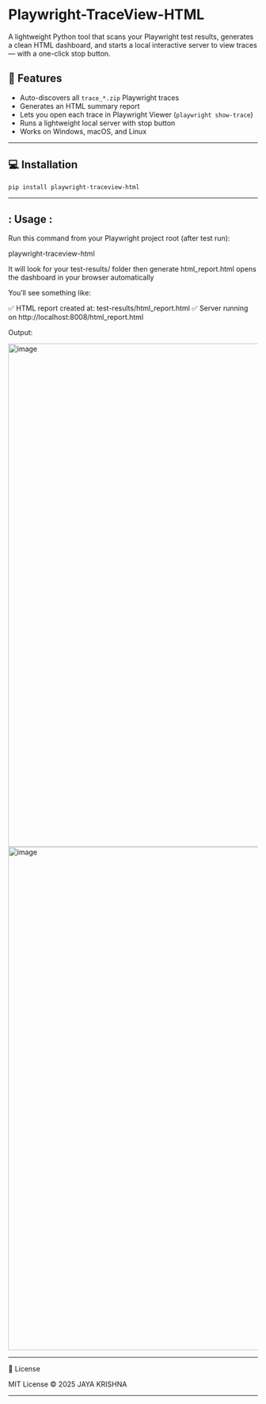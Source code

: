 # Playwright-TraceView-HTML

A lightweight Python tool that scans your Playwright test results, generates a clean HTML dashboard, and starts a local interactive server to view traces — with a one-click stop button.

## 🚀 Features
- Auto-discovers all `trace_*.zip` Playwright traces
- Generates an HTML summary report
- Lets you open each trace in Playwright Viewer (`playwright show-trace`)
- Runs a lightweight local server with stop button
- Works on Windows, macOS, and Linux


---

## 💻 Installation

```bash
pip install playwright-traceview-html
```
---



: Usage :
---------

Run this command from your Playwright project root (after test run):

playwright-traceview-html

It will look for your test-results/ folder then generate html_report.html opens the dashboard in your browser automatically


You’ll see something like:

✅ HTML report created at: test-results/html_report.html
✅ Server running on http://localhost:8008/html_report.html


Output:

<img width="1740" height="1014" alt="image" src="https://github.com/user-attachments/assets/b9e6a1cf-46ed-4d50-8b16-d0340070d473" />
<img width="1740" height="1014" alt="image" src="https://github.com/user-attachments/assets/f0d9a389-0f21-4e45-82cd-808643dbbe4d" />


---

🪪 License

MIT License © 2025 JAYA KRISHNA

---

